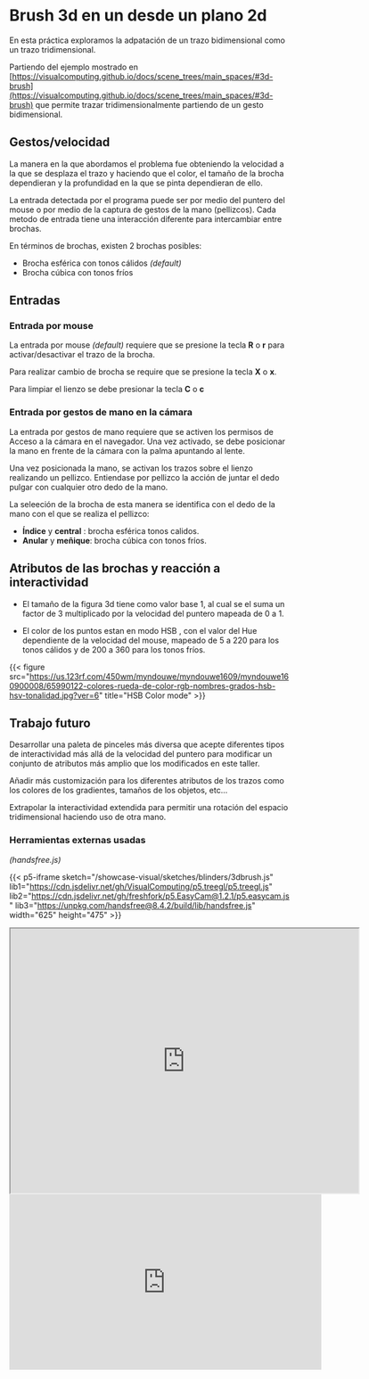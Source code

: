 # Brush 3d en un desde un plano 2d

En esta práctica exploramos la adpatación de un trazo bidimensional como un trazo tridimensional.

Partiendo del ejemplo mostrado en [https://visualcomputing.github.io/docs/scene_trees/main_spaces/#3d-brush](https://visualcomputing.github.io/docs/scene_trees/main_spaces/#3d-brush) que permite trazar tridimensionalmente partiendo de un gesto bidimensional.

## Gestos/velocidad
La manera en la que abordamos el problema fue obteniendo la velocidad a la que se desplaza el trazo y haciendo que el color, el tamaño de la brocha dependieran y la profundidad en la que se pinta dependieran de ello.

La entrada detectada por el programa puede ser por medio del puntero del mouse o por medio de la captura de gestos de la mano (pellizcos). Cada metodo de entrada tiene una interacción diferente para intercambiar entre brochas. 

En términos de brochas, existen 2 brochas posibles:

- Brocha esférica con tonos cálidos *(default)*
- Brocha cúbica con tonos fríos

## Entradas
### Entrada por mouse

La entrada por mouse *(default)* requiere que se presione la tecla **R** o **r** para activar/desactivar el trazo de la brocha.

Para realizar cambio de brocha se require que se presione la tecla **X** o **x**.

Para limpiar el lienzo se debe presionar la tecla **C** o **c**


### Entrada por gestos de mano en la cámara

La entrada por gestos de mano requiere que se activen los permisos de Acceso a la cámara en el navegador. Una vez activado, se debe posicionar la mano en frente de la cámara con la palma apuntando al lente. 

Una vez posicionada la mano, se activan los trazos sobre el lienzo realizando un pellizco. Entiendase por pellizco la acción de juntar el dedo pulgar con cualquier otro dedo de la mano. 

La seleeción de la brocha de esta manera se identifica con el dedo de la mano con el que se realiza el pellizco:  

- **Índice** y **central** : brocha esférica tonos calidos.
- **Anular** y **meñique**: brocha cúbica con tonos fríos.
 
## Atributos de las brochas y reacción a interactividad

- El tamaño de la figura 3d tiene como valor base 1, al cual se el suma un factor de 3 multiplicado por la velocidad del puntero mapeada de 0 a 1.

- El color de los puntos estan en modo HSB , con el valor del  Hue dependiente de la velocidad del mouse, mapeado de 5 a 220 para los tonos cálidos y de 200 a 360 para los tonos fríos.

{{< figure src="https://us.123rf.com/450wm/myndouwe/myndouwe1609/myndouwe160900008/65990122-colores-rueda-de-color-rgb-nombres-grados-hsb-hsv-tonalidad.jpg?ver=6" title="HSB Color mode" >}}

## Trabajo futuro

Desarrollar una paleta de pinceles más diversa que acepte diferentes tipos de interactividad más allá de la velocidad del puntero para modificar un conjunto de atributos más amplio que los modificados en este taller.

Añadir más customización para los diferentes atributos de los trazos como los colores de los gradientes, tamaños de los objetos, etc...

Extrapolar la interactividad extendida para permitir una rotación del espacio tridimensional haciendo uso de otra mano.

### Herramientas externas usadas

*(handsfree.js)* 

{{< p5-iframe sketch="/showcase-visual/sketches/blinders/3dbrush.js" 
lib1="https://cdn.jsdelivr.net/gh/VisualComputing/p5.treegl/p5.treegl.js" 
lib2="https://cdn.jsdelivr.net/gh/freshfork/p5.EasyCam@1.2.1/p5.easycam.js" 
lib3="https://unpkg.com/handsfree@8.4.2/build/lib/handsfree.js"
width="625" height="475" >}}

<iframe src="https://editor.p5js.org/jhac/full/rIsGVkl3C"
width="625"
height="475"
></iframe>

<iframe width="560" height="315" src="https://www.youtube.com/embed/5JuHjjKyVU8" title="YouTube video player" frameborder="0" allow="accelerometer; autoplay; clipboard-write; encrypted-media; gyroscope; picture-in-picture" allowfullscreen></iframe>

 